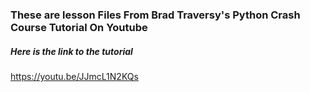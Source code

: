 ### These are lesson Files From Brad Traversy's Python Crash Course Tutorial On Youtube
##### Here is the link to the tutorial
https://youtu.be/JJmcL1N2KQs
